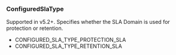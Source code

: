 ### ConfiguredSlaType
Supported in v5.2+. Specifies whether the SLA Domain is used for protection or retention.

- CONFIGURED_SLA_TYPE_PROTECTION_SLA
- CONFIGURED_SLA_TYPE_RETENTION_SLA
